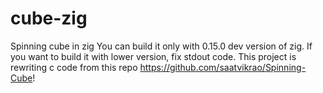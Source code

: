# cube-zig
Spinning cube in zig
You can build it only with 0.15.0 dev version of zig. If you want to build it with lower version, fix stdout code.
This project is rewriting c code from this repo https://github.com/saatvikrao/Spinning-Cube!
